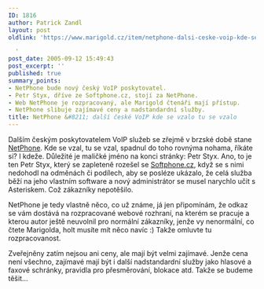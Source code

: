 ```yaml
---
ID: 1816
author: Patrick Zandl
layout: post
oldlink: 'https://www.marigold.cz/item/netphone-dalsi-ceske-voip-kde-se-vzalo-tu-se-vzalo

  '
post_date: 2005-09-12 15:49:43
post_excerpt: ''
published: true
summary_points:
- NetPhone bude nový český VoIP poskytovatel.
- Petr Styx, dříve ze Softphone.cz, stojí za NetPhone.
- Web NetPhone je rozpracovaný, ale Marigold čtenáři mají přístup.
- NetPhone slibuje zajímavé ceny a nadstandardní služby.
title: NetPhone &#8211; další české VoIP kde se vzalo tu se vzalo
---
```


<p>Dalším českým poskytovatelem VoIP služeb se zřejmě v brzské době stane <a href="http://www.netphone.cz/?nid=902282">NetPhone</a>. Kde se vzal, tu se vzal, spadnul do toho rovnýma nohama, říkáte si? I kdeže. Důležité je maličké jméno na konci stránky: Petr Styx. Ano, to je ten Petr Styx, který se zapleteně rozešel se <a href="http://www.softphone.cz">Softphone.cz</a>, když se s nimi nedohodl na odměnách či podílech, aby se posléze ukázalo, že celá služba běží na jeho vlastním software a nový administrátor se musel narychlo učit s Asteriskem. Což zákazníky nepotěšilo. </p>

<p>NetPhone je tedy vlastně něco, co už známe, já jen připomínám, že odkaz se vám dostává na rozpracované webové rozhraní, na kterém se pracuje a kterou autor ještě neuvolnil pro normální zákazníky, jenže vy nenormální, co čtete Marigolda, holt musíte mít něco navíc :) Takže omluvte tu rozpracovanost.</p>

<p>Zveřejněny zatím nejsou ani ceny, ale mají být velmi zajímavé. Jenže cena není všechno, zajímavé mají být i další nadstandardní služby jako hlasové a faxové schránky, pravidla pro přesměrování, blokace atd. Takže se budeme těšit...
</p>